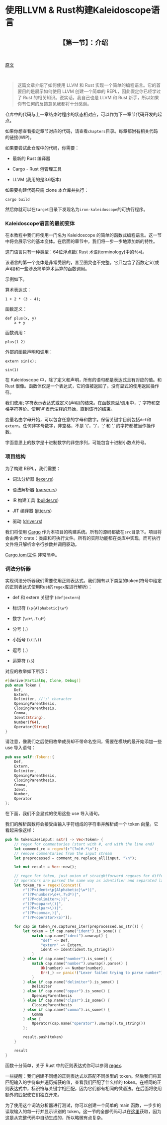 # 使用LLVM & Rust构建Kaleidoscope语言

<h2 align="center">【第一节】：介绍</h2>

</br>

[原文](https://github.com/jauhien/iron-kaleidoscope)

</br>

> 这篇文章介绍了如何使用 LLVM 和 Rust 实现一个简单的编程语言。它的首要目的是展示如何使用 LLVM 创建一个简单的 REPL，因此假定你已经学过了 Rust 的相关知识。说实话，我自己也是 LLVM 和 Rust 新手，所以如果你有任何的反馈意见我都将十分感谢。

仓库中的代码与上一章结束时程序的状态相对应，可以作为下一章节代码开发的起点。

如果你想查看指定章节对应的代码，请查看`chapters`目录。每章都附有相关代码的链接(WIP)。

如果要尝试此仓库中的代码，你需要：

* 最新的 Rust 编译器

* Cargo - Rust 包管理工具

* LLVM (我用的是3.6版本)

如果要构建代码只需 clone 本仓库并执行：

```
cargo build
```

然后你就可以在`target`目录下发现名为`iron-kaleidoscope`的可执行程序。

### Kaleidoscope语言的最初变体

在本教程中我们将使用一门名为 Kaleidoscope 的简单的函数式编程语言。这一节中将会展示它的基本变体。在后面的章节中，我们将一步一步地添加新的特性。

这门语言只有一种类型：64位浮点数( Rust 术语(terminology)中的`f64`)。

该语言的第一个变体是非常受限的，甚至图灵也不完整。它只包含了函数定义(或声明)和一些涉及简单算术运算的函数调用。

示例如下。

算术表达式：

```
1 + 2 * (3 - 4);
```

函数定义：

```
def plus(x, y)
    x + y
```

函数调用：

```
plus(1 2)
```

外部的函数声明和调用：

```
extern sin(x);

sin(1)
```

在 Kaleidoscope 中，除了定义和声明，所有的语句都是表达式且有对应的值。和 Rust 很像。函数体仅是一个表达式，它的值被返回了。没有显式的使用返回操作符。

我们使用`;`字符表示表达式或定义(声明)的结束。在函数原型/调用中，‘,’ 字符和空格字符等价。使用'#'表示注释的开始，直到该行的结束。

变量名由字母开始，可以包含任意的字母和数字。保留关键字目前包括`def`和`extern`。任何非字母数字，非空格，不是 ‘(’，‘)’，‘;’ 和 ‘,’ 的字符都被当作操作数。 

字面意思上的数字是十进制数字的非空序列，可能包含十进制小数点符号。

### 项目结构

为了构建 REPL，我们需要：

* 词法分析器 ([lexer.rs](https://github.com/jauhien/iron-kaleidoscope/blob/master/src/lexer.rs))

* 语法解析器 ([parser.rs](https://github.com/jauhien/iron-kaleidoscope/blob/master/src/parser.rs))

* IR 构建工具 ([builder.rs](https://github.com/jauhien/iron-kaleidoscope/blob/master/src/builder.rs))

* JIT 编译器 ([jitter.rs](https://github.com/jauhien/iron-kaleidoscope/blob/master/src/jitter.rs))

* 驱动 ([driver.rs](https://github.com/jauhien/iron-kaleidoscope/blob/master/src/driver.rs))

我们将使用 [Cargo](http://doc.crates.io/) 作为本项目的构建系统。所有的源码都放在`src`目录下。项目将会由两个 crate：类库和可执行文件。所有的实际功能都在类库中实现，而可执行文件将只解析命令行参数并调用驱动。

[Cargo.toml文件](https://github.com/jauhien/iron-kaleidoscope/blob/master/Cargo.toml) 非常简单。

### 词法分析器

实现词法分析器我们需要使用正则表达式。我们拥有以下类型的token(符号中给定的正则表达式使用Rust的`regex`库进行解析)：

* def 和 extern 关键字 (`def|extern`)

* 标识符 (`\p{Alphabetic}\w*`)

* 数字 (`\d+\.?\d*`)

* 分号 (`;`)

* 小括号 (`\(|\)`)

* 逗号 (`,`)

* 运算符 (`\S`)

对应的枚举如下所示：

```rust
#[derive(PartialEq, Clone, Debug)]
pub enum Token {
    Def,
    Extern,
    Delimiter, //';' character
    OpeningParenthesis,
    ClosingParenthesis,
    Comma,
    Ident(String),
    Number(f64),
    Operator(String)
}
```

请注意，像我们之后使用枚举成员却不带命名空间，需要在模块的最开始添加一些 use 导入语句：

```rust
pub use self::Token::{
    Def,
    Extern,
    Delimiter,
    OpeningParenthesis,
    ClosingParenthesis,
    Comma,
    Ident,
    Number,
    Operator
};
```

在下面，我们不会显式的使用这些 use 导入语句。

我们的解析函数将会接受由输入字符组成的字符串并解析成一个 token 向量。它看起来像这样：

```rust
pub fn tokenize(input: &str) -> Vec<Token> {
    // regex for commentaries (start with #, end with the line end)
    let comment_re = regex!(r"(?m)#.*\n");
    // remove commentaries from the input stream
    let preprocessed = comment_re.replace_all(input, "\n");

    let mut result = Vec::new();

    // regex for token, just union of straightforward regexes for different token types
    // operators are parsed the same way as identifier and separated later
    let token_re = regex!(concat!(
        r"(?P<ident>\p{Alphabetic}\w*)|",
        r"(?P<number>\d+\.?\d*)|",
        r"(?P<delimiter>;)|",
        r"(?P<oppar>\()|",
        r"(?P<clpar>\))|",
        r"(?P<comma>,)|",
        r"(?P<operator>\S)"));

    for cap in token_re.captures_iter(preprocessed.as_str()) {
        let token = if cap.name("ident").is_some() {
            match cap.name("ident").unwrap() {
                "def" => Def,
                "extern" => Extern,
                ident => Ident(ident.to_string())
            }
        } else if cap.name("number").is_some() {
            match cap.name("number").unwrap().parse() {
                Ok(number) => Number(number),
                Err(_) => panic!("Lexer failed trying to parse number")
            }
        } else if cap.name("delimiter").is_some() {
            Delimiter
        } else if cap.name("oppar").is_some() {
            OpeningParenthesis
        } else if cap.name("clpar").is_some() {
            ClosingParenthesis
        } else if cap.name("comma").is_some() {
            Comma
        } else {
            Operator(cap.name("operator").unwrap().to_string())
        };

        result.push(token)
    }

    result
}
```

函数十分简单，关于 Rust 中的正则表达式你可以参阅 [regex](http://doc.rust-lang.org/regex/).

一些提醒：我们创建不同组的正则表达式以匹配不同类型的 token。然后我们将其匹配输入的字符串并遍历捕获的值，查看我们匹配了什么样的 token。在相同的正则表达式中，标识符与关键字相匹配，因为它们都有相同的微语法。在后面将使用额外的匹配使它们独立开来。

为了使用这个词法分析器进行测试，你可以创建一个简单的 main 函数，一步步的读取输入的每一行并显示识别的 token。这一节的全部代码可以在[这里](https://github.com/jauhien/iron-kaleidoscope/tree/master/chapters/0)获取，因为这是从完整代码中自动生成的，所以略微有点复杂。